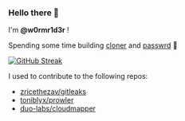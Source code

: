### Hello there 👋

I'm **@w0rmr1d3r** !

Spending some time building [cloner](https://github.com/w0rmr1d3r/cloner) and [passwrd](https://w0rmr1d3r.github.io/passwrd/) 🥳 

[![GitHub Streak](https://github-readme-streak-stats.herokuapp.com/?user=w0rmr1d3r)](https://git.io/streak-stats)

I used to contribute to the following repos:
- [zricethezav/gitleaks](https://github.com/zricethezav/gitleaks)
- [toniblyx/prowler](https://github.com/toniblyx/prowler)
- [duo-labs/cloudmapper](https://github.com/duo-labs/cloudmapper)
